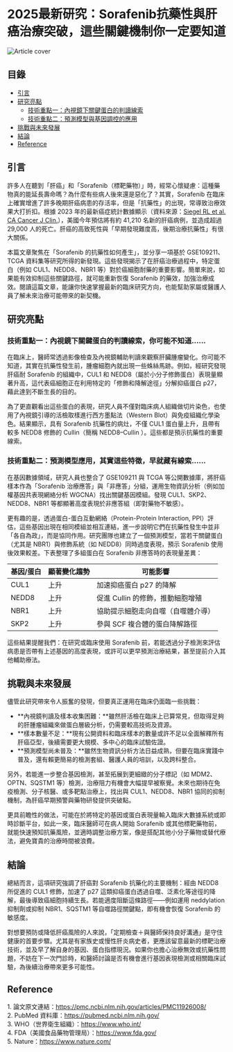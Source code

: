 # 2025最新研究：Sorafenib抗藥性與肝癌治療突破，這些關鍵機制你一定要知道
![Article cover](https://i.imgur.com/B4WyiIq.png)

## 目錄

* [引言](#introduction)
* [研究亮點](#highlights)
   * [技術重點一：內視鏡下關鍵蛋白的判讀線索](#feature1)
   * [技術重點二：預測模型與基因調控的應用](#feature2)
* [挑戰與未來發展](#future-work)
* [結論](#conclusion)
* [Reference](#reference)

## 引言
<a id="introduction"></a>

許多人在聽到「肝癌」和「Sorafenib（標靶藥物）」時，經常心懷疑慮：這種藥物真的能延長壽命嗎？為什麼有些病人後來還是惡化了？其實，Sorafenib 在臨床上確實增進了許多晚期肝癌病患的存活率，但是「抗藥性」的出現，常導致治療效果大打折扣。根據 2023 年的最新癌症統計數據顯示（資料來源：[Siegel RL et al. CA Cancer J Clin.](https://pubmed.ncbi.nlm.nih.gov/36633525/)），美國今年預估將有約 41,210 名新的肝癌病例，並造成超過 29,000 人的死亡。肝癌的高致死性與「早期發現難度高，後期治療抗藥性」有很大關係。

本篇文章聚焦在「Sorafenib 的抗藥性如何產生」，並分享一項基於 GSE109211、TCGA 資料集等研究所得的新發現。這些發現揭示了在肝癌治療過程中，特定蛋白（例如 CUL1、NEDD8、NBR1 等）對於癌細胞耐藥的重要影響。簡單來說，如果能有效抑制這些關鍵路徑，就可能重新恢復 Sorafenib 的藥效，加強治療成效。閱讀這篇文章，能讓你快速掌握最新的臨床研究方向，也能幫助家屬或醫護人員了解未來治療可能帶來的新契機。

## 研究亮點
<a id="highlights"></a>

### 技術重點一：內視鏡下關鍵蛋白的判讀線索，你可能不知道……

在臨床上，醫師常透過影像檢查及內視鏡輔助判讀來觀察肝臟腫瘤變化。你可能不知道，其實在抗藥性發生前，腫瘤細胞內就出現一些蛛絲馬跡。例如，經研究發現肝癌耐 Sorafenib 的組織中，CUL1 和 NEDD8（屬於小分子修飾蛋白）表現量顯著升高，這代表癌細胞正在利用特定的「修飾和降解途徑」分解抑癌蛋白 p27，藉此達到不斷生長的目的。

為了更直觀看出這些蛋白的表現，研究人員不僅對臨床病人組織做切片染色，也使用了內視鏡引導的活檢取樣進行西方墨點法（Western Blot）與免疫組織化學染色。結果顯示，具有 Sorafenib 抗藥性的病灶，不僅 CUL1 蛋白量上升，且帶有較多 NEDD8 修飾的 Cullin（簡稱 NEDD8–Cullin ）。這些都是預示抗藥性的重要線索。

### 技術重點二：預測模型應用，其實這些特徵，早就藏有線索……

在基因數據領域，研究人員也整合了 GSE109211 與 TCGA 等公開數據庫，將肝癌樣本作為「Sorafenib 治療應答」與「非應答」分組，運用生物資訊分析（例如加權基因共表現網絡分析 WGCNA）找出關鍵基因模組。發現 CUL1、SKP2、NEDD8、NBR1 等都顯著高度表現於非應答組（即對藥物不敏感）。

更有趣的是，透過蛋白-蛋白互動網絡（Protein-Protein Interaction, PPI）評估，這些基因出現在相同模組並相互連結，進一步說明它們在抗藥性發生中並非「各自為政」，而是協同作用。研究團隊也建立了一個預測模型，當若干關鍵蛋白（尤其是 NBR1）與修飾系統（如 NEDD8）同時過度表現，預示 Sorafenib 使用後效果較差。下表整理了多組蛋白在 Sorafenib 非應答時的表現量差異：

| 基因/蛋白 | 顯著變化趨勢 | 可能影響                 |
| ----- | ------ | -------------------- |
| CUL1  | 上升     | 加速抑癌蛋白 p27 的降解       |
| NEDD8 | 上升     | 促進 Cullin 的修飾，推動細胞增殖 |
| NBR1  | 上升     | 協助提示細胞走向自噬（自噬體介導）    |
| SKP2  | 上升     | 參與 SCF 複合體的蛋白降解路徑    |

這些結果提醒我們：在研究或臨床使用 Sorafenib 前，若能透過分子檢測來評估病患是否帶有上述基因的高度表現，或許可以更早預測治療結果，甚至提前介入其他輔助療法。

## 挑戰與未來發展
<a id="future-work"></a>

儘管此研究帶來令人振奮的發現，但要真正運用在臨床仍面臨一些挑戰：

* **內視鏡判讀及樣本收集困難：**雖然肝活檢在臨床上已算常見，但取得足夠的肝腫瘤組織來做蛋白層級分析，仍需要較高技術及資源。
* **樣本數量不足：**現有公開資料和臨床樣本的數量或許不足以全面解釋所有肝癌亞型，後續需要更大規模、多中心的臨床試驗佐證。
* **預測模型尚未普及：**雖然生物資訊分析方法日益成熟，但要在臨床實踐中普及，還有賴更簡易的檢測套組、醫護人員的培訓，以及跨科整合。

另外，若能進一步整合基因檢測，甚至拓展到更細緻的分子標記（如 MDM2、OPTN、SQSTM1 等）檢測，治療阻力有機會大幅提早被察覺。未來也期待在免疫檢測、分子核醫、或多靶點治療上，找出與 CUL1、NEDD8、NBR1 協同的抑制機制，為肝癌早期預警與藥物研發提供突破點。

更具前瞻性的做法，可能在於將特定的基因或蛋白表現量輸入臨床大數據系統或即時診斷平台，如此一來，臨床醫師可在病人開始 Sorafenib 或其他標靶藥物前，就能快速預知抗藥風險，並適時調整治療方案，像是搭配其他小分子藥物或替代療法，避免寶貴的治療時間被浪費。

## 結論
<a id="conclusion"></a>

總結而言，這項研究強調了肝癌對 Sorafenib 抗藥化的主要機制：經由 NEDD8 所促進的 CUL1 修飾，加速了 p27 這類抑癌蛋白透過自噬、泛素化等途徑的降解，最後導致癌細胞持續生長。若能適度阻斷這條路徑——例如運用 neddylation 抑制劑或抑制 NBR1、SQSTM1 等自噬路徑關鍵點，即有機會恢復 Sorafenib 的敏感度。

對想要預防或降低肝癌風險的人來說，「定期檢查＋與醫師保持良好溝通」是守住健康的首要步驟。尤其是有家族史或慢性肝炎病史者，更應該留意最新的標靶治療技術，並及早了解自身的基因、蛋白指標現況。如果你也擔心治療無效或抗藥性問題，不妨在下一次門診時，和醫師討論是否有機會進行基因表現檢測或相關臨床試驗，為後續治療帶來更多可能性。

## Reference
<a id="reference"></a>

1\. 論文原文連結：<https://pmc.ncbi.nlm.nih.gov/articles/PMC11926008/>  
2\. PubMed 資料庫：<https://pubmed.ncbi.nlm.nih.gov/>  
3\. WHO（世界衛生組織）：<https://www.who.int/>  
4\. FDA（美國食品藥物管理局）：<https://www.fda.gov/>  
5\. Nature：<https://www.nature.com/> 